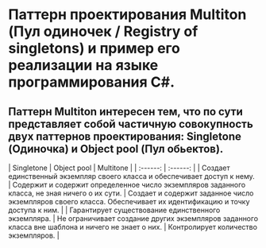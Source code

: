 # Паттерн проектирования Multiton (Пул одиночек / Registry of singletons) и пример его реализации на языке программирования C#.
## Паттерн Multiton интересен тем, что по сути представляет собой частичную совокупность двух паттернов проектирования: Singletone (Одиночка) и Object pool (Пул обьектов).
| Singletone | Object pool | Multitone |
| :------: | :------: |
| Создает единственный экземпляр своего класса и обеспечивает доступ к нему. | Содержит и содержит определенное число экземпляров заданного класса, не зная ничего о их сути. | Создает и содержит заданное число экземпляров своего класса. Обеспечивает их идентификацию и точку доступа к ним. |
| Гарантирует существование единственного экземпляра. | Не ограничивает создание других экземпляров заданного класса вне шаблона и ничего не знает о них. | Контролирует количество экземпляров. |
